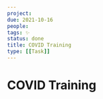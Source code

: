 ```yaml
---
project:
due: 2021-10-16
people:
tags: ✨
status: done
title: COVID Training
type: [[Task]]
---
```


# COVID Training